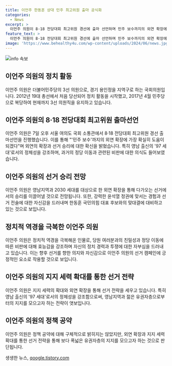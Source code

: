```yaml
---
title: 이언주 한동훈 상대 민주 최고위원 출마 공식화
categories:
  - News
excerpt: >
  이언주 의원이 8·18 전당대회 최고위원 경선에 출마 선언하며 민주 보수까지의 외연 확장에 도움이 되겠다고 강조했다. 올해 초 국민의힘에서 더불어민주당으로 당적을 옮긴 그는 영남 출신의 97 세대로서 선거 승리를 이끌기 위해 약속했다. 이에 대해 지적을 의식하며 효능감이 중요하다며 후보 중에서 오랫동안 윤석열 정권과 맞서온 경험을 강조했다. 함께 한동훈 국민의힘 대표 후보에 대해서도 자신감을 보였다. 
feature_text: >
  이언주 의원이 8·18 전당대회 최고위원 경선에 출마 선언하며 민주 보수까지의 외연 확장에 도움이 되겠다고 강조했다. 올해 초 국민의힘에서 더불어민주당으로 당적을 옮긴 그는 영남 출신의 97 세대로서 선거 승리를 이끌기 위해 약속했다. 이에 대해 지적을 의식하며 효능감이 중요하다며 후보 중에서 오랫동안 윤석열 정권과 맞서온 경험을 강조했다. 함께 한동훈 국민의힘 대표 후보에 대해서도 자신감을 보였다. 
image: 'https://www.behealthy4u.com/wp-content/uploads/2024/06/news.jpg'
---
```


<p><img src="https://www.behealthy4u.com/wp-content/uploads/2024/06/news.jpg" alt="info 속보" /></p>

<h2 data-ke-size="size26">이언주 의원의 정치 활동</h2>

<p data-ke-size="size16">이언주 의원은 더불어민주당의 3선 의원으로, 경기 용인정을 지역구로 하는 국회의원입니다. 2012년 19대 총선에서 처음 당선되어 정치 활동을 시작했고, 2017년 4월 민주당으로 복당하여 현재까지 3선 의원직을 유지하고 있습니다.</p>

<h2 data-ke-size="size26">이언주 의원의 8·18 전당대회 최고위원 출마선언</h2>

<p data-ke-size="size16">이언주 의원은 7일 오후 서울 여의도 국회 소통관에서 8·18 전당대회 최고위원 경선 출마선언을 진행했습니다. 이를 통해 "'민주 보수'까지의 외연 확장에 가장 확실히 도움이 되겠다"며 외연의 확장과 선거 승리에 대한 확신을 밝혔습니다. 특히 영남 출신의 '97 세대'로서의 정체성을 강조하며, 과거의 정당 이동과 관련된 비판에 대한 의식도 들어보였습니다.</p>

<h2 data-ke-size="size26">이언주 의원의 선거 승리 전망</h2>

<p data-ke-size="size16">이언주 의원은 영남지역과 2030 세대를 대상으로 한 외연 확장을 통해 다가오는 선거에서의 승리를 이끌어낼 것으로 전망됩니다. 또한, 강력한 윤석열 정권에 맞서는 경험과 선거 전술에 대한 자신감을 드러내며 한동훈 국민의힘 대표 후보와의 맞대결에 대비하고 있는 것으로 보입니다.</p>

<h2 data-ke-size="size26">정치적 역경을 극복한 이언주 의원</h2>

<p data-ke-size="size16">이언주 의원은 정치적 역경을 극복해온 인물로, 당원 여러분과의 친밀성과 정당 이동에 따른 비판에 대해 효능감을 강조하며 자신의 정치 경력과 투쟁에 대한 자부심을 드러내고 있습니다. 이는 향후 선거를 향한 의지와 자신감으로 이언주 의원의 선거 캠페인에 긍정적인 요소로 작용할 것으로 보입니다.</p>

<h2 data-ke-size="size26">이언주 의원의 지지 세력 확대를 통한 선거 전략</h2>

<p data-ke-size="size16">이언주 의원은 지지 세력의 확대와 외연 확장을 통해 선거 전략을 세우고 있습니다. 특히 영남 출신의 '97 세대'로서의 정체성을 강조함으로써, 영남지역과 젊은 유권자층으로부터의 지지를 모으고자 하는 전략이 엿보입니다.</p>

<h2 data-ke-size="size26">이언주 의원의 정책 공약</h2>

<p data-ke-size="size16">이언주 의원은 정책 공약에 대해 구체적으로 밝히지는 않았지만, 외연 확장과 지지 세력 확대를 통한 선거 전략을 통해 보다 폭넓은 유권자층의 지지를 모으고자 하는 것으로 판단됩니다.</p>
생생한 뉴스, <a href="https://qoogle.tistory.com" rel="dofollow">qoogle.tistory.com</a>


